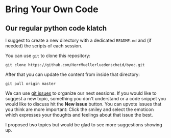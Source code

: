 Bring Your Own Code
===================

Our regular python code klatch
------------------------------

I suggest to create a new directory with a dedicated `README.md` and (if needed) the scripts of each session.

You can use `git` to clone this repository:

    git clone https://github.com/HerrMuellerluedenscheid/byoc.git

After that you can update the content from inside that directory:

    git pull origin master

We can use [git issues](https://github.com/HerrMuellerluedenscheid/byoc/issues) to organize our next sessions. If you would like to suggest a new topic, something you don't understand or a code snippet you would like to discuss hit the __New issue__ button. You can upvote issues that you think are more important: Click the smiley and select the emoticon which expresses your thoughts and feelings about that issue the best.

I proposed two topics but would be glad to see more suggestions showing up.
